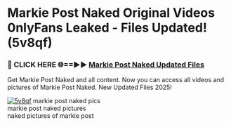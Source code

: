 # Markie Post Naked Original Videos 0nlyFans Leaked - Files Updated! (5v8qf)

<h3>🔴 CLICK HERE 🌐==►► <a href="https://tinyurl.com/up5wt9bj" rel="nofollow">Markie Post Naked Updated Files</a></h3>

Get Markie Post Naked and all content. Now you can access all videos and pictures of Markie Post Naked. New Updated Files 2025!

[![5v8qf](https://i.imgur.com/ABiUzMV.gif)](https://tinyurl.com/up5wt9bj)
markie post naked pics<br>
markie post naked pictures<br>
naked pictures of markie post